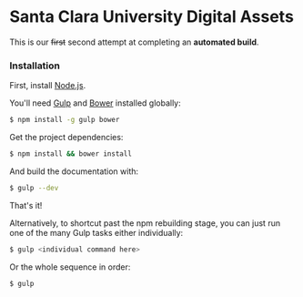 # Santa Clara University Digital Assets

This is our ~~first~~ second attempt at completing an **automated build**.

### Installation

First, install [Node.js](http://nodejs.org/).

You'll need [Gulp](http://gulpjs.com/) and [Bower](http://bower.io/) installed globally:

```sh
$ npm install -g gulp bower
```

Get the project dependencies:

```sh
$ npm install && bower install
```

And build the documentation with:

```sh
$ gulp --dev
```

That's it!

Alternatively, to shortcut past the npm rebuilding stage, you can just run one of the many Gulp tasks either individually:

```sh
$ gulp <individual command here>
```

Or the whole sequence in order:

```sh
$ gulp
```
